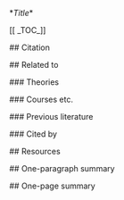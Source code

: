 \**Title**

\[\[ \_TOC_]]

\## Citation

\## Related to

\### Theories

\### Courses etc.

\### Previous literature

\### Cited by

\## Resources

\## One-paragraph summary

\## One-page summary